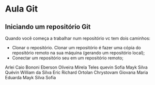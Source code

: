 # Aula Git

## Iniciando um repositório Git

Quando você começa a trabalhar num repositório vc tem dois caminhos:

- Clonar o repositório. Clonar um repositório é fazer uma cópia do repositório remoto na sua máquina (gerando um repositório local);
- Conectar um repositório seu em um repositório remoto;


Arlei 
Caio Bononi
Eberson Oliveira
Mirela Teles
quevin
Sofia
Mayk Silva
Quévin William da Silva
Eric Richard Ortolan Chrystovam
Giovana
Maria Eduarda
Mayk Silva
Sofia
